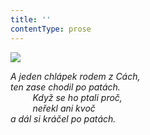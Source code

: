 ```yaml
---
title: ''
contentType: prose
---
```


<section>

![](../Images/074.jpg)

_A jeden chlápek rodem z Cách,  
ten zase chodil po patách.  
         Když se ho ptali proč,  
         neřekl ani kvoč  
a dál si kráčel po patách._

</section>
